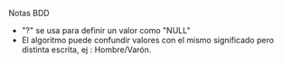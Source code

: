 
Notas BDD

- "?" se usa para definir un valor como "NULL"
- El algoritmo puede confundir valores con el mismo significado pero distinta escrita, ej : Hombre/Varón.




